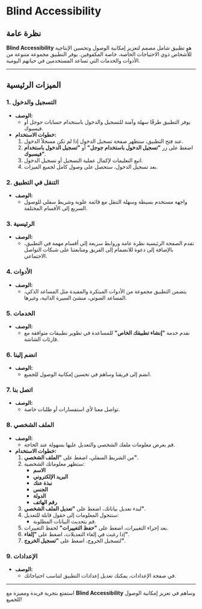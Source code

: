 # Blind Accessibility

## نظرة عامة

**Blind Accessibility** هو تطبيق شامل مصمم لتعزيز إمكانية الوصول وتحسين الإنتاجية للأشخاص ذوي الاحتياجات الخاصة، خاصة المكفوفين. يوفر التطبيق مجموعة متنوعة من الأدوات والخدمات التي تساعد المستخدمين في حياتهم اليومية.

---

## الميزات الرئيسية

### 1. التسجيل والدخول

- **الوصف:**
  - يوفر التطبيق طرقًا سهلة وآمنة للتسجيل والدخول باستخدام حسابات جوجل أو فيسبوك.
- **خطوات الاستخدام:**
  1. عند فتح التطبيق، ستظهر صفحة تسجيل الدخول إذا لم تكن مسجلاً الدخول.
  2. اضغط على زر **"تسجيل الدخول باستخدام جوجل"** أو **"تسجيل الدخول باستخدام فيسبوك"**.
  3. اتبع التعليمات لإكمال عملية التسجيل أو تسجيل الدخول.
  4. بعد تسجيل الدخول، ستحصل على وصول كامل لجميع الميزات.

### 2. التنقل في التطبيق

- **الوصف:**
  - واجهة مستخدم بسيطة وسهلة التنقل مع قائمة علوية وشريط سفلي للوصول السريع إلى الأقسام المختلفة.

### 3. الرئيسية

- **الوصف:**
  - تقدم الصفحة الرئيسية نظرة عامة وروابط سريعة إلى أقسام مهمة في التطبيق، بالإضافة إلى دعوة للانضمام إلى الفريق ومتابعتنا على شبكات التواصل الاجتماعي.

### 4. الأدوات

- **الوصف:**
  - يتضمن التطبيق مجموعة من الأدوات المبتكرة والمفيدة مثل المساعد الذكي، المساعد الصوتي، منشئ السيرة الذاتية، وغيرها.

### 5. الخدمات

- **الوصف:**
  - نقدم خدمة **"إنشاء تطبيقك الخاص"** للمساعدة في تطوير تطبيقات متوافقة مع قارئات الشاشة.

### 6. انضم إلينا

- **الوصف:**
  - انضم إلى فريقنا وساهم في تحسين إمكانية الوصول للجميع.

### 7. اتصل بنا

- **الوصف:**
  - تواصل معنا لأي استفسارات أو طلبات خاصة.

### 8. الملف الشخصي

- **الوصف:**
  - قم بعرض معلومات ملفك الشخصي والتعديل عليها بسهولة عند الحاجة.
- **خطوات الاستخدام:**
  1. من الشريط السفلي، اضغط على **"الملف الشخصي"**.
  2. ستظهر معلوماتك الشخصية:
     - **الاسم**
     - **البريد الإلكتروني**
     - **نبذة عنك**
     - **الجنس**
     - **الدولة**
     - **رقم الهاتف**
  3. لبدء تعديل بياناتك، اضغط على **"تعديل الملف الشخصي"**.
  4. ستتحول المعلومات إلى حقول قابلة للتعديل:
     - قم بتحديث البيانات المطلوبة.
  5. بعد إجراء التغييرات، اضغط على **"حفظ التغييرات"** لحفظ التغييرات.
  6. إذا رغبت في إلغاء التعديلات، اضغط على **"إلغاء"**.
  7. لتسجيل الخروج، اضغط على **"تسجيل الخروج"**.

### 9. الإعدادات

- **الوصف:**
  - في صفحة الإعدادات، يمكنك تعديل إعدادات التطبيق لتناسب احتياجاتك.

---

استمتع بتجربة فريدة ومميزة مع **Blind Accessibility** وساهم في تعزيز إمكانية الوصول للجميع!
